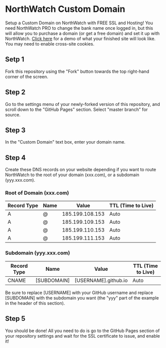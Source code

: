 # NorthWatch Custom Domain
Setup a Custom Domain on NorthWatch with FREE SSL and Hosting!  You need NorthWatch PRO to change the bank name once logged in, but this will allow you to purchase a domain (or get a free domain) and set it up with NorthWatch.  [Click here](https://evanspy1.github.io/NorthWatchCustomDomain/) for a demo of what your finished site will look like.  You may need to enable cross-site cookies.

## Setp 1
Fork this repository using the "Fork" button towards the top right-hand corner of the screen.

## Step 2
Go to the settings menu of your newly-forked version of this repository, and scroll down to the "GitHub Pages" section.  Select "master branch" for source.

## Step 3
In the "Custom Domain" text box, enter your domain name.

## Step 4
Create these DNS records on your website depending if you want to route NorthWatch to the root of your domain (xxx.com), or a subdomain (yyy.xxx.com).
### Root of Domain (xxx.com)
| Record Type | Name | Value           | TTL (Time to Live) |
|-------------|------|-----------------|--------------------|
| A           | @    | 185.199.108.153 | Auto               |
| A           | @    | 185.199.109.153 | Auto               |
| A           | @    | 185.199.110.153 | Auto               |
| A           | @    | 185.199.111.153 | Auto               |
### Subdomain (yyy.xxx.com)
| Record Type | Name       | Value                | TTL (Time to Live) |
|-------------|------------|----------------------|--------------------|
| CNAME       | [SUBDOMAIN]| [USERNAME].github.io | Auto               |

Be sure to replace [USERNAME] with your GitHub username and replace [SUBDOMAIN] with the subdomain you want (the "yyy" part of the example in the header of this section).
## Step 5
You should be done!  All you need to do is go to the GitHub Pages section of your repository settings and wait for the SSL certificate to issue, and enable it!
